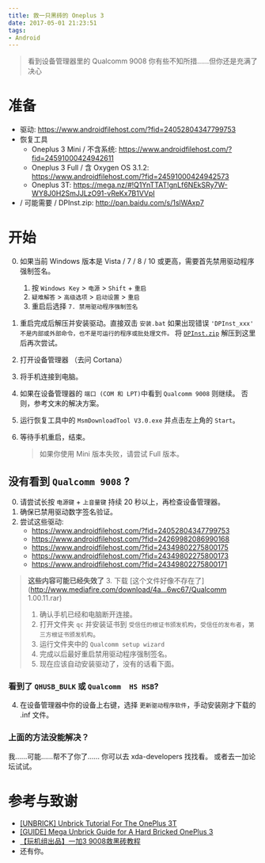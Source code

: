 ```yaml
---
title: 救一只黑砖的 Oneplus 3
date: 2017-05-01 21:23:51
tags: 
- Android
---
```


> 看到设备管理器里的 Qualcomm 9008 
> 你有些不知所措……但你还是充满了决心

<!-- more -->

# 准备

- 驱动: https://www.androidfilehost.com/?fid=24052804347799753
- 恢复工具
  - Oneplus 3 Mini / 不含系统: https://www.androidfilehost.com/?fid=24591000424942611
  - Oneplus 3 Full / 含 Oxygen OS 3.1.2: https://www.androidfilehost.com/?fid=24591000424942573
  - Oneplus 3T: https://mega.nz/#!Q1YnTTAT!gnLf6NEkSRy7W-WY8J0H2SmJJLzO91-vReKx7B1VVpI
- / 可能需要 / DPInst.zip: http://pan.baidu.com/s/1slWAxp7

# 开始

0. 如果当前 Windows 版本是 Vista / 7 / 8 / 10 或更高，需要首先禁用驱动程序强制签名。
      1. 按 `Windows Key` > `电源` > `Shift` + `重启`
      2. `疑难解答` > `高级选项` > `启动设置` > `重启`
      3. 重启后选择 `7. 禁用驱动程序强制签名`


1. 重启完成后解压并安装驱动。直接双击 `安装.bat` 如果出现错误 `'DPInst_xxx' 不是内部或外部命令，也不是可运行的程序或批处理文件。` 将 [`DPInst.zip`](http://pan.baidu.com/s/1slWAxp7) 解压到这里后再次尝试。
2. 打开设备管理器 （去问 Cortana）
3. 将手机连接到电脑。
4. 如果在设备管理器的 `端口 (COM 和 LPT)`中看到 `Qualcomm 9008` 则继续。
    否则，参考文末的解决方案。
5. 运行恢复工具中的 `MsmDownloadTool V3.0.exe` 并点击左上角的 `Start`。
6. 等待手机重启，结束。

    > 如果你使用 Mini 版本失败，请尝试 Full 版本。

## 没有看到 `Qualcomm 9008` ? 

0. 请尝试长按 `电源键` + `上音量键` 持续 20 秒以上，再检查设备管理器。
1. 确保已禁用驱动数字签名验证。
2. 尝试这些驱动:
   - https://www.androidfilehost.com/?fid=24052804347799753
   - https://www.androidfilehost.com/?fid=24269982086990168
   - https://www.androidfilehost.com/?fid=24349802275800175
   - https://www.androidfilehost.com/?fid=24349802275800173
   - https://www.androidfilehost.com/?fid=24349802275800171

> **这些内容可能已经失效了**
> 3. 下载 [这个文件好像不存在了](http://www.mediafire.com/download/4a...6wc67/Qualcomm 1.00.11.rar)
>    1. 确认手机已经和电脑断开连接。
>    2. 打开文件夹 `qc` 并安装证书到 `受信任的根证书颁发机构`，`受信任的发布者`，`第三方根证书颁发机构`。
>    3. 运行文件夹中的 `Qualcomm setup wizard `
>    4. 完成以后最好重启禁用驱动程序强制签名。
>    5. 现在应该自动安装驱动了，没有的话看下面。

### 看到了 `QHUSB_BULK` 或 `Qualcomm  HS HSB`?
4. 在设备管理器中你的设备上右键，选择 `更新驱动程序软件`，手动安装刚才下载的 .inf 文件。

### 上面的方法没能解决？
我……可能……帮不了你了……
你可以去 xda-developers 找找看。
或者去一加论坛试试。

# 参考与致谢
- [[UNBRICK] Unbrick Tutorial For The OnePlus 3T](https://forum.xda-developers.com/oneplus-3t/how-to/unbrick-unbrick-tutorial-oneplus-3t-t3515306)
- [[GUIDE] Mega Unbrick Guide for A Hard Bricked OnePlus 3](https://forum.xda-developers.com/oneplus-3/how-to/guide-mega-unbrick-guide-hard-bricked-t3405700)
- [【玩机组出品】一加3 9008救黑砖教程](http://www.oneplusbbs.com/thread-3272835-1-1.html)
- 还有你。